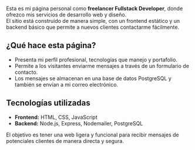 
Esta es mi página personal como **freelancer Fullstack Developer**, donde ofrezco mis servicios de desarrollo web y diseño.  
El sitio está construido de manera simple, con un frontend estático y un backend básico que permite a nuevos clientes contactarme fácilmente.

## ¿Qué hace esta página?
- Presenta mi perfil profesional, tecnologías que manejo y portafolio.
- Permite a los visitantes enviarme mensajes a través de un formulario de contacto.
- Los mensajes se almacenan en una base de datos PostgreSQL y también se envían a mi correo electrónico.

## Tecnologías utilizadas
- **Frontend:** HTML, CSS, JavaScript
- **Backend:** Node.js, Express, Nodemailer, PostgreSQL

El objetivo es tener una web ligera y funcional para recibir mensajes de potenciales clientes de manera directa y segura.
